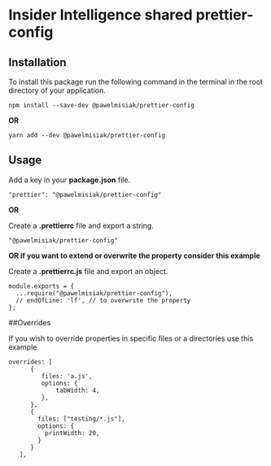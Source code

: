 # Insider Intelligence shared prettier-config

## Installation

To install this package run the following command in the terminal in the root directory of your application.

```
npm install --save-dev @pawelmisiak/prettier-config
```

**OR**

```
yarn add --dev @pawelmisiak/prettier-config
```

## Usage

Add a key in your **package.json** file.

```
"prettier": "@pawelmisiak/prettier-config"
```

**OR**

Create a **.prettierrc** file and export a string.

```
"@pawelmisiak/prettier-config"
```

**OR if you want to extend or overwrite the property consider this example**

Create a **.prettierrc.js** file and export an object.

```
module.exports = {
  ...require("@pawelmisiak/prettier-config"),
  // endOfLine: 'lf', // to overwrite the property
};
```

##Overrides

If you wish to override properties in specific files or a directories use this example

```
overrides: [
      {
         files: 'a.js',
         options: {
             tabWidth: 4,
         },
      },
      {
        files: ["testing/*.js"],
        options: {
          printWidth: 20,
        }
      }
   ],

```

